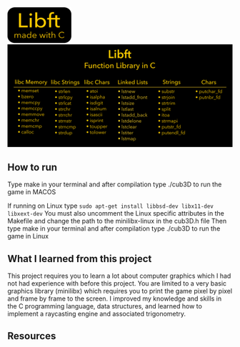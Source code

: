 <img src="libft.png" width="143" height="80">
<img src="libft1.png">

## How to run
Type make in your terminal and after compilation type ./cub3D to run the game in MACOS

If running on Linux type `sudo apt-get install libbsd-dev libx11-dev libxext-dev`
You must also uncomment the Linux specific attributes in the Makefile and change the path to the minilibx-linux in the cub3D.h file
Then type make in your terminal and after compilation type ./cub3D to run the game in Linux

## What I learned from this project
This project requires you to learn a lot about computer graphics which I had not had experience with before this project. You are limited to a very basic graphics library (minilibx) which requires you to print the game pixel by pixel and frame by frame to the screen. I improved my knowledge and skills in the C programming language, data structures, and learned how to implement a raycasting engine and associated trigonometry.

## Resources

